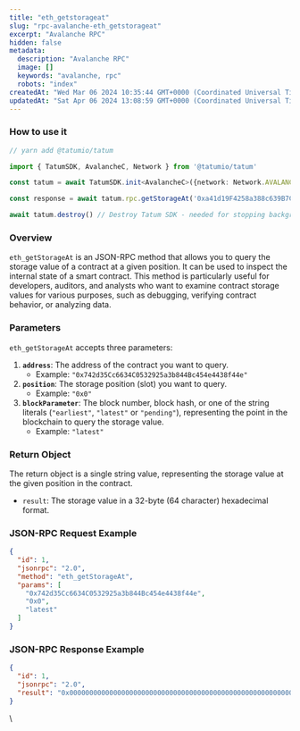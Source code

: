 ```yaml
---
title: "eth_getstorageat"
slug: "rpc-avalanche-eth_getstorageat"
excerpt: "Avalanche RPC"
hidden: false
metadata: 
  description: "Avalanche RPC"
  image: []
  keywords: "avalanche, rpc"
  robots: "index"
createdAt: "Wed Mar 06 2024 10:35:44 GMT+0000 (Coordinated Universal Time)"
updatedAt: "Sat Apr 06 2024 13:08:59 GMT+0000 (Coordinated Universal Time)"
---
```




### How to use it



```typescript
// yarn add @tatumio/tatum

import { TatumSDK, AvalancheC, Network } from '@tatumio/tatum'

const tatum = await TatumSDK.init<AvalancheC>({network: Network.AVALANCHE_C})

const response = await tatum.rpc.getStorageAt('0xa41d19F4258a388c639B7CcD938FCE3fb7D05e86', '0x0')

await tatum.destroy() // Destroy Tatum SDK - needed for stopping background jobs
```



### Overview

`eth_getStorageAt` is an JSON-RPC method that allows you to query the storage value of a contract at a given position. It can be used to inspect the internal state of a smart contract. This method is particularly useful for developers, auditors, and analysts who want to examine contract storage values for various purposes, such as debugging, verifying contract behavior, or analyzing data.

### Parameters

`eth_getStorageAt` accepts three parameters:

1. **`address`**: The address of the contract you want to query.
   - Example: `"0x742d35Cc6634C0532925a3b844Bc454e4438f44e"`
2. **`position`**: The storage position (slot) you want to query.
   - Example: `"0x0"`
3. **`blockParameter`**: The block number, block hash, or one of the string literals (`"earliest"`, `"latest"` or `"pending"`), representing the point in the blockchain to query the storage value.
   - Example: `"latest"`

### Return Object

The return object is a single string value, representing the storage value at the given position in the contract.

- `result`: The storage value in a 32-byte (64 character) hexadecimal format.

### JSON-RPC Request Example

```json
{
  "id": 1,
  "jsonrpc": "2.0",
  "method": "eth_getStorageAt",
  "params": [
    "0x742d35Cc6634C0532925a3b844Bc454e4438f44e",
    "0x0",
    "latest"
  ]
}
```

### JSON-RPC Response Example

```json
{
  "id": 1,
  "jsonrpc": "2.0",
  "result": "0x0000000000000000000000000000000000000000000000000000000000000123"
}
```

\\
